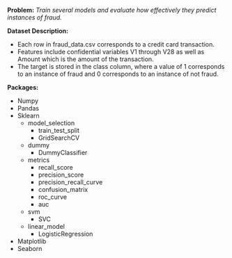**Problem:** *Train several models and evaluate how effectively they predict instances of fraud.*

**Dataset Description:**
  * Each row in fraud_data.csv corresponds to a credit card transaction.
  * Features include confidential variables V1 through V28 as well as Amount which is the amount of the transaction.
  * The target is stored in the class column, where a value of 1 corresponds to an instance of fraud and 0 corresponds to an instance of not fraud.

**Packages:**
  * Numpy
  * Pandas
  * Sklearn
    * model_selection
      * train_test_split
      * GridSearchCV
    * dummy
      * DummyClassifier
    * metrics
      * recall_score
      * precision_score
      * precision_recall_curve
      * confusion_matrix
      * roc_curve
      * auc
    * svm
      * SVC
    * linear_model
      * LogisticRegression
  * Matplotlib
  * Seaborn
